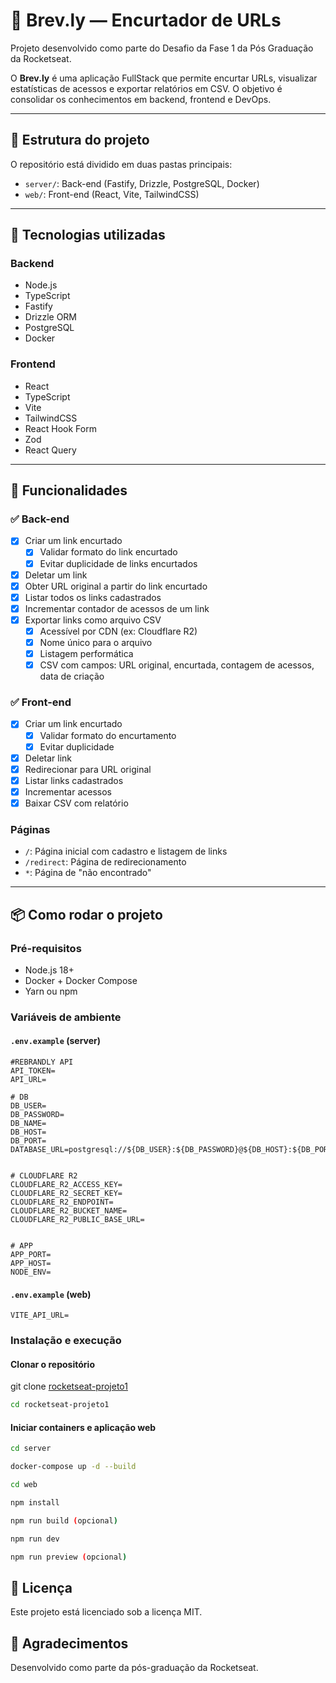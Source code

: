 # 🔗 Brev.ly — Encurtador de URLs

Projeto desenvolvido como parte do Desafio da Fase 1 da Pós Graduação da Rocketseat.

O **Brev.ly** é uma aplicação FullStack que permite encurtar URLs, visualizar estatísticas de acessos e exportar relatórios em CSV. O objetivo é consolidar os conhecimentos em backend, frontend e DevOps.

---

## 📁 Estrutura do projeto

O repositório está dividido em duas pastas principais:

- `server/`: Back-end (Fastify, Drizzle, PostgreSQL, Docker)
- `web/`: Front-end (React, Vite, TailwindCSS)

---

## 🚀 Tecnologias utilizadas

### Backend

- Node.js
- TypeScript
- Fastify
- Drizzle ORM
- PostgreSQL
- Docker

### Frontend

- React
- TypeScript
- Vite
- TailwindCSS
- React Hook Form
- Zod
- React Query

---

## 📌 Funcionalidades

### ✅ Back-end

- [x] Criar um link encurtado
  - [x] Validar formato do link encurtado
  - [x] Evitar duplicidade de links encurtados
- [x] Deletar um link
- [x] Obter URL original a partir do link encurtado
- [x] Listar todos os links cadastrados
- [x] Incrementar contador de acessos de um link
- [x] Exportar links como arquivo CSV
  - [x] Acessível por CDN (ex: Cloudflare R2)
  - [x] Nome único para o arquivo
  - [x] Listagem performática
  - [x] CSV com campos: URL original, encurtada, contagem de acessos, data de criação

### ✅ Front-end

- [x] Criar um link encurtado
  - [x] Validar formato do encurtamento
  - [x] Evitar duplicidade
- [x] Deletar link
- [x] Redirecionar para URL original
- [x] Listar links cadastrados
- [x] Incrementar acessos
- [x] Baixar CSV com relatório

### Páginas

- `/`: Página inicial com cadastro e listagem de links
- `/redirect`: Página de redirecionamento
- `*`: Página de "não encontrado"

---

## 📦 Como rodar o projeto

### Pré-requisitos

- Node.js 18+
- Docker + Docker Compose
- Yarn ou npm

### Variáveis de ambiente

#### `.env.example` (server)

```env
#REBRANDLY API
API_TOKEN=
API_URL=

# DB
DB_USER=
DB_PASSWORD=
DB_NAME=
DB_HOST=
DB_PORT=
DATABASE_URL=postgresql://${DB_USER}:${DB_PASSWORD}@${DB_HOST}:${DB_PORT}/${DB_NAME}


# CLOUDFLARE R2
CLOUDFLARE_R2_ACCESS_KEY=
CLOUDFLARE_R2_SECRET_KEY=
CLOUDFLARE_R2_ENDPOINT=
CLOUDFLARE_R2_BUCKET_NAME=
CLOUDFLARE_R2_PUBLIC_BASE_URL=


# APP
APP_PORT=
APP_HOST=
NODE_ENV=
```

#### `.env.example` (web)

```env
VITE_API_URL=
```

### Instalação e execução

#### Clonar o repositório

git clone [rocketseat-projeto1](https://github.com/paulodantas-dev/rocketseat-projeto1.git)

```bash
cd rocketseat-projeto1
```

#### Iniciar containers e aplicação web

```bash
cd server
```

```bash
docker-compose up -d --build
```

```bash
cd web
```

```bash
npm install
```

```bash
npm run build (opcional)
```

```bash
npm run dev
```

```bash
npm run preview (opcional)
```

## 📄 Licença

Este projeto está licenciado sob a licença MIT.

## 💜 Agradecimentos

Desenvolvido como parte da pós-graduação da Rocketseat.
